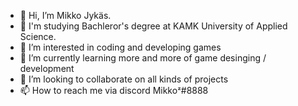 - 👋 Hi, I’m Mikko Jykäs.
- 🏫 I'm studying Bachleror's degree at KAMK University of Applied Science.
- 👀 I’m interested in coding and developing games
- 🌱 I’m currently learning more and more of game desinging / development
- 💞️ I’m looking to collaborate on all kinds of projects
- 📫 How to reach me via discord Mikkoᶻ#8888 

<!---
TheMikkoz/TheMikkoz is a ✨ special ✨ repository because its `README.md` (this file) appears on your GitHub profile.
You can click the Preview link to take a look at your changes.
--->
